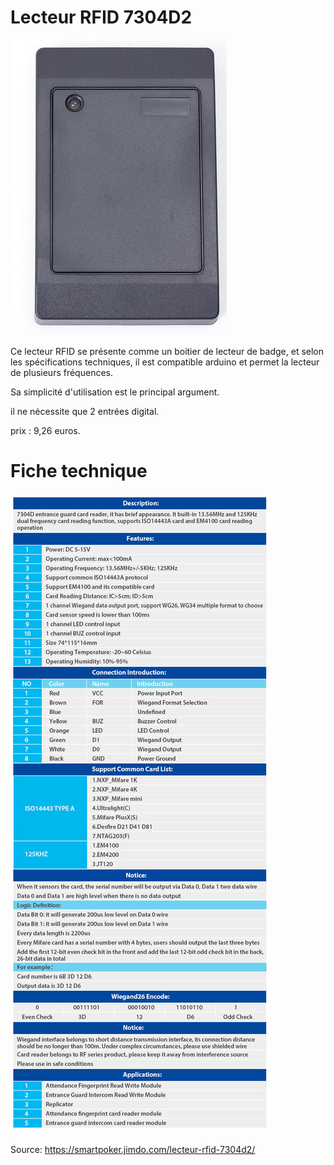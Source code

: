 # Lecteur RFID 7304D2

![7304D2](7304D2.jpg)

Ce lecteur RFID se présente comme un boitier de lecteur de badge, et selon les spécifications techniques, il est compatible arduino et permet la lecteur de plusieurs fréquences.

Sa simplicité d'utilisation est le principal argument.

il ne nécessite que 2 entrées digital.

 

prix : 9,26 euros. 

# Fiche technique

![7304D2_specs](7304D2_specs.jpg)


Source: https://smartpoker.jimdo.com/lecteur-rfid-7304d2/
